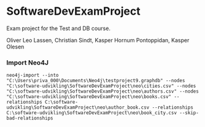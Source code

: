 SoftwareDevExamProject
=============================

Exam project for the Test and DB course.

Oliver Leo Lassen, Christian Sindt, Kasper Hornum Pontoppidan, Kasper Olesen

### Import Neo4J
```
neo4j-import --into "C:\Users\priva_000\Documents\Neo4j\testproject9.graphdb" --nodes "C:\software-udvikling\SoftwareDevExamProject\neo\cities.csv" --nodes "C:\software-udvikling\SoftwareDevExamProject\neo\authors.csv" --nodes "C:\software-udvikling\SoftwareDevExamProject\neo\books.csv" --relationships C:\software-udvikling\SoftwareDevExamProject\neo\author_book.csv --relationships C:\software-udvikling\SoftwareDevExamProject\neo\book_city.csv --skip-bad-relationships
```